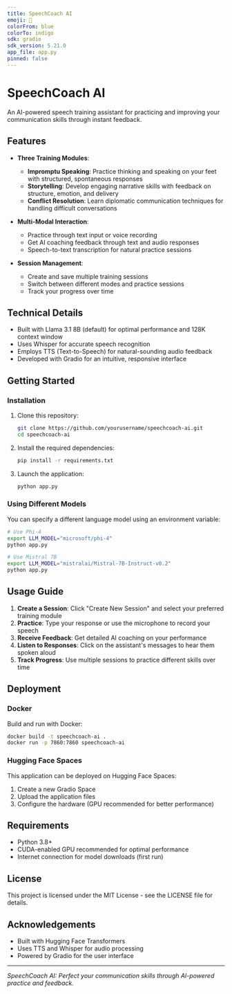 ```yaml
---
title: SpeechCoach AI
emoji: 🎯
colorFrom: blue
colorTo: indigo
sdk: gradio
sdk_version: 5.21.0
app_file: app.py
pinned: false
---
```


# SpeechCoach AI

An AI-powered speech training assistant for practicing and improving your communication skills through instant feedback.

## Features

- **Three Training Modules**:
  - **Impromptu Speaking**: Practice thinking and speaking on your feet with structured, spontaneous responses
  - **Storytelling**: Develop engaging narrative skills with feedback on structure, emotion, and delivery
  - **Conflict Resolution**: Learn diplomatic communication techniques for handling difficult conversations

- **Multi-Modal Interaction**:
  - Practice through text input or voice recording
  - Get AI coaching feedback through text and audio responses
  - Speech-to-text transcription for natural practice sessions

- **Session Management**:
  - Create and save multiple training sessions
  - Switch between different modes and practice sessions
  - Track your progress over time

## Technical Details

- Built with Llama 3.1 8B (default) for optimal performance and 128K context window
- Uses Whisper for accurate speech recognition
- Employs TTS (Text-to-Speech) for natural-sounding audio feedback
- Developed with Gradio for an intuitive, responsive interface

## Getting Started

### Installation

1. Clone this repository:
   ```bash
   git clone https://github.com/yourusername/speechcoach-ai.git
   cd speechcoach-ai
   ```

2. Install the required dependencies:
   ```bash
   pip install -r requirements.txt
   ```

3. Launch the application:
   ```bash
   python app.py
   ```

### Using Different Models

You can specify a different language model using an environment variable:

```bash
# Use Phi-4
export LLM_MODEL="microsoft/phi-4"
python app.py

# Use Mistral 7B
export LLM_MODEL="mistralai/Mistral-7B-Instruct-v0.2"
python app.py
```

## Usage Guide

1. **Create a Session**: Click "Create New Session" and select your preferred training module
2. **Practice**: Type your response or use the microphone to record your speech
3. **Receive Feedback**: Get detailed AI coaching on your performance
4. **Listen to Responses**: Click on the assistant's messages to hear them spoken aloud
5. **Track Progress**: Use multiple sessions to practice different skills over time

## Deployment

### Docker

Build and run with Docker:
```bash
docker build -t speechcoach-ai .
docker run -p 7860:7860 speechcoach-ai
```

### Hugging Face Spaces

This application can be deployed on Hugging Face Spaces:
1. Create a new Gradio Space
2. Upload the application files
3. Configure the hardware (GPU recommended for better performance)

## Requirements

- Python 3.8+
- CUDA-enabled GPU recommended for optimal performance
- Internet connection for model downloads (first run)

## License

This project is licensed under the MIT License - see the LICENSE file for details.

## Acknowledgements

- Built with Hugging Face Transformers
- Uses TTS and Whisper for audio processing
- Powered by Gradio for the user interface

---

*SpeechCoach AI: Perfect your communication skills through AI-powered practice and feedback.*